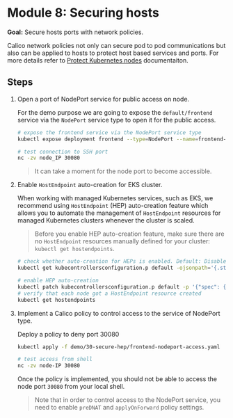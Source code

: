 # Module 8: Securing hosts

**Goal:** Secure  hosts ports with network policies.

Calico network policies not only can secure pod to pod communications but also can be applied to hosts to protect host based services and ports. For more details refer to [Protect Kubernetes nodes](https://docs.tigera.io/security/kubernetes-nodes) documentaiton.

## Steps

1. Open a port of NodePort service for public access on  node.

    For the demo purpose we are going to expose the `default/frontend` service via the `NodePort` service type to open it for the public access.

    ```bash
    # expose the frontend service via the NodePort service type
    kubectl expose deployment frontend --type=NodePort --name=frontend-nodeport --overrides='{"apiVersion":"v1","spec":{"ports":[{"nodePort":30080,"port":80,"targetPort":8080}]}}'

    # test connection to SSH port
    nc -zv node_IP 30080
    ```

    >It can take a moment for the node port to become accessible.


2. Enable `HostEndpoint` auto-creation for EKS cluster.

    When working with managed Kubernetes services, such as EKS, we recommend using `HostEndpoint` (HEP) auto-creation feature which allows you to automate the management of `HostEndpoint` resources for managed Kubernetes clusters whenever the cluster is scaled.

    >Before you enable HEP auto-creation feature, make sure there are no `HostEndpoint` resources manually defined for your cluster: `kubectl get hostendpoints`.

    ```bash
    # check whether auto-creation for HEPs is enabled. Default: Disabled
    kubectl get kubecontrollersconfiguration.p default -ojsonpath='{.status.runningConfig.controllers.node.hostEndpoint.autoCreate}'

    # enable HEP auto-creation
    kubectl patch kubecontrollersconfiguration.p default -p '{"spec": {"controllers": {"node": {"hostEndpoint": {"autoCreate": "Enabled"}}}}}'
    # verify that each node got a HostEndpoint resource created
    kubectl get hostendpoints
    ```

3. Implement a Calico policy to control access to the service of NodePort type.

    Deploy a policy to deny port 30080

    ```bash
    kubectl apply -f demo/30-secure-hep/frontend-nodeport-access.yaml
    
    # test access from shell
    nc -zv node-IP 30080
    ```

    Once the policy is implemented, you should not be able to access the node port `30080` from your local shell.

    >Note that in order to control access to the NodePort service, you need to enable `preDNAT` and `applyOnForward` policy settings.

